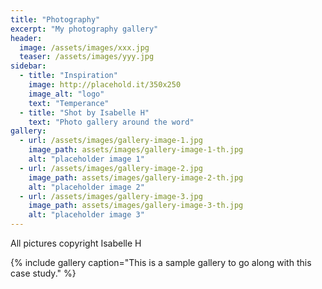 ```yaml
---
title: "Photography"
excerpt: "My photography gallery"
header:
  image: /assets/images/xxx.jpg
  teaser: /assets/images/yyy.jpg
sidebar:
  - title: "Inspiration"
    image: http://placehold.it/350x250
    image_alt: "logo"
    text: "Temperance"
  - title: "Shot by Isabelle H"
    text: "Photo gallery around the word"
gallery:
  - url: /assets/images/gallery-image-1.jpg
    image_path: assets/images/gallery-image-1-th.jpg
    alt: "placeholder image 1"
  - url: /assets/images/gallery-image-2.jpg
    image_path: assets/images/gallery-image-2-th.jpg
    alt: "placeholder image 2"
  - url: /assets/images/gallery-image-3.jpg
    image_path: assets/images/gallery-image-3-th.jpg
    alt: "placeholder image 3"
---
```


All pictures copyright Isabelle H

{% include gallery caption="This is a sample gallery to go along with this case study." %}

